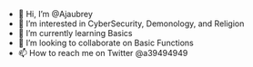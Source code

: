 - 👋 Hi, I’m @Ajaubrey
- 👀 I’m interested in CyberSecurity, Demonology, and Religion
- 🌱 I’m currently learning Basics
- 💞️ I’m looking to collaborate on Basic Functions
- 📫 How to reach me on Twitter @a39494949

<!---
Ajaubrey/Ajaubrey is a ✨ special ✨ repository because its `README.md` (this file) appears on your GitHub profile.
You can click the Preview link to take a look at your changes.
--->

